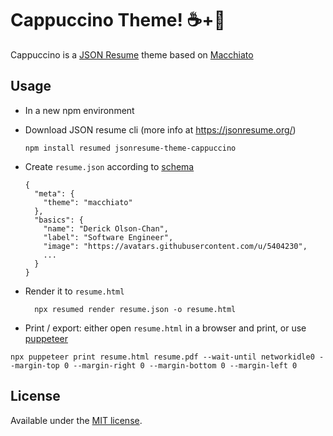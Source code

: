 # Cappuccino Theme! ☕️+🥛

Cappuccino is a [JSON Resume](https://jsonresume.org/) theme based on [Macchiato](https://github.com/biosan/jsonresume-theme-macchiato) 

## Usage

- In a new npm environment

- Download JSON resume cli (more info at https://jsonresume.org/)
  ```
  npm install resumed jsonresume-theme-cappuccino
  ```

- Create `resume.json` according to [schema](https://jsonresume.org/schema/)
  ```
  {
    "meta": {
      "theme": "macchiato"
    },
    "basics": {
      "name": "Derick Olson-Chan",
      "label": "Software Engineer",
      "image": "https://avatars.githubusercontent.com/u/5404230",
      ...
    }
  }
  ```

- Render it to `resume.html`
  ```
    npx resumed render resume.json -o resume.html
  ```
  
- Print / export: either open `resume.html` in a browser and print, or use [puppeteer](https://www.npmjs.com/package/puppeteer)

```
npx puppeteer print resume.html resume.pdf --wait-until networkidle0 --margin-top 0 --margin-right 0 --margin-bottom 0 --margin-left 0
```


## License

Available under the [MIT license](http://mths.be/mit).

